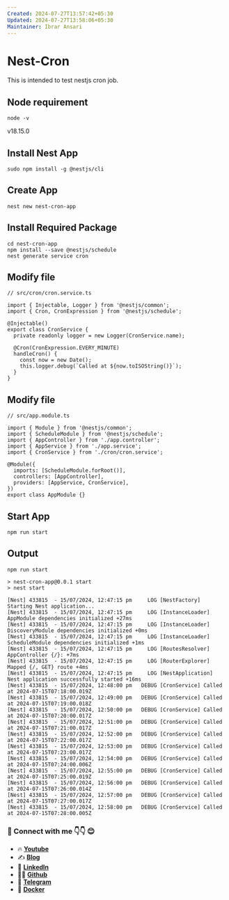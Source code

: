 ```yaml
---
Created: 2024-07-27T13:57:42+05:30
Updated: 2024-07-27T13:58:06+05:30
Maintainer: Ibrar Ansari
---
```

# Nest-Cron

This is intended to test nestjs cron job.

## Node requirement
```
node -v
```

v18.15.0


## Install Nest App
```
sudo npm install -g @nestjs/cli
```
## Create App
```
nest new nest-cron-app
```

## Install Required Package
```
cd nest-cron-app
npm install --save @nestjs/schedule
nest generate service cron
```
## Modify file
```
// src/cron/cron.service.ts

import { Injectable, Logger } from '@nestjs/common';
import { Cron, CronExpression } from '@nestjs/schedule';

@Injectable()
export class CronService {
  private readonly logger = new Logger(CronService.name);

  @Cron(CronExpression.EVERY_MINUTE)
  handleCron() {
    const now = new Date();
    this.logger.debug(`Called at ${now.toISOString()}`);
  }
}
```
## Modify file
```
// src/app.module.ts

import { Module } from '@nestjs/common';
import { ScheduleModule } from '@nestjs/schedule';
import { AppController } from './app.controller';
import { AppService } from './app.service';
import { CronService } from './cron/cron.service';

@Module({
  imports: [ScheduleModule.forRoot()],
  controllers: [AppController],
  providers: [AppService, CronService],
})
export class AppModule {}
```

## Start App
```
npm run start
```

## Output
```
npm run start

> nest-cron-app@0.0.1 start
> nest start

[Nest] 433815  - 15/07/2024, 12:47:15 pm     LOG [NestFactory] Starting Nest application...
[Nest] 433815  - 15/07/2024, 12:47:15 pm     LOG [InstanceLoader] AppModule dependencies initialized +27ms
[Nest] 433815  - 15/07/2024, 12:47:15 pm     LOG [InstanceLoader] DiscoveryModule dependencies initialized +0ms
[Nest] 433815  - 15/07/2024, 12:47:15 pm     LOG [InstanceLoader] ScheduleModule dependencies initialized +1ms
[Nest] 433815  - 15/07/2024, 12:47:15 pm     LOG [RoutesResolver] AppController {/}: +7ms
[Nest] 433815  - 15/07/2024, 12:47:15 pm     LOG [RouterExplorer] Mapped {/, GET} route +4ms
[Nest] 433815  - 15/07/2024, 12:47:15 pm     LOG [NestApplication] Nest application successfully started +16ms
[Nest] 433815  - 15/07/2024, 12:48:00 pm   DEBUG [CronService] Called at 2024-07-15T07:18:00.019Z
[Nest] 433815  - 15/07/2024, 12:49:00 pm   DEBUG [CronService] Called at 2024-07-15T07:19:00.018Z
[Nest] 433815  - 15/07/2024, 12:50:00 pm   DEBUG [CronService] Called at 2024-07-15T07:20:00.017Z
[Nest] 433815  - 15/07/2024, 12:51:00 pm   DEBUG [CronService] Called at 2024-07-15T07:21:00.017Z
[Nest] 433815  - 15/07/2024, 12:52:00 pm   DEBUG [CronService] Called at 2024-07-15T07:22:00.017Z
[Nest] 433815  - 15/07/2024, 12:53:00 pm   DEBUG [CronService] Called at 2024-07-15T07:23:00.017Z
[Nest] 433815  - 15/07/2024, 12:54:00 pm   DEBUG [CronService] Called at 2024-07-15T07:24:00.006Z
[Nest] 433815  - 15/07/2024, 12:55:00 pm   DEBUG [CronService] Called at 2024-07-15T07:25:00.019Z
[Nest] 433815  - 15/07/2024, 12:56:00 pm   DEBUG [CronService] Called at 2024-07-15T07:26:00.014Z
[Nest] 433815  - 15/07/2024, 12:57:00 pm   DEBUG [CronService] Called at 2024-07-15T07:27:00.017Z
[Nest] 433815  - 15/07/2024, 12:58:00 pm   DEBUG [CronService] Called at 2024-07-15T07:28:00.005Z
```


### 💼 Connect with me 👇👇 😊

- 🔥 [**Youtube**](https://www.youtube.com/@DevOpsinAction?sub_confirmation=1)
- ✍ [**Blog**](https://ibraransari.blogspot.com/)
- 💼 [**LinkedIn**](https://www.linkedin.com/in/ansariibrar/)
- 👨‍💻 [**Github**](https://github.com/meibraransari?tab=repositories)
- 💬 [**Telegram**](https://t.me/DevOpsinActionTelegram)
- 🐳 [**Docker**](https://hub.docker.com/u/ibraransaridocker)